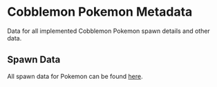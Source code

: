 # Cobblemon Pokemon Metadata

Data for all implemented Cobblemon Pokemon spawn details and other data.

## Spawn Data
All spawn data for Pokemon can be found [here](data/spawn_presets/).